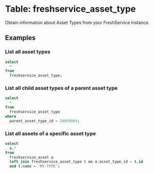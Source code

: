 # Table: freshservice_asset_type

Obtain information about Asset Types from your FreshService instance.

## Examples

### List all asset types

```sql
select
  *
from
  freshservice_asset_type;
```

### List all child asset types of a parent asset type

```sql
select
  *
from
  freshservice_asset_type
where
  parent_asset_type_id = 20069004;
```

### List all assets of a specific asset type

```sql
select
  a.*
from
  freshservice_asset a
  left join freshservice_asset_type t on a.asset_type_id = t.id
  and t.name = 'MY-TYPE';
```
